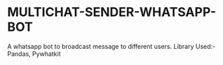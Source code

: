 # MULTICHAT-SENDER-WHATSAPP-BOT

A whatsapp bot to broadcast message to different users.
Library Used:- Pandas, Pywhatkit
